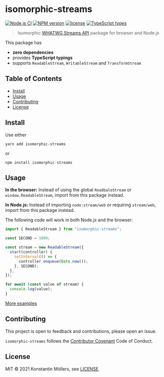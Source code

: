 # isomorphic-streams

[![Node.js CI](https://github.com/ksm2/isomorphic-streams/actions/workflows/node.js.yml/badge.svg)](https://github.com/ksm2/isomorphic-streams/actions/workflows/node.js.yml)
[![NPM version](https://img.shields.io/npm/v/isomorphic-streams)](https://www.npmjs.com/package/isomorphic-streams)
[![license](https://img.shields.io/github/license/ksm2/isomorphic-streams)](https://opensource.org/licenses/MIT)
[![TypeScript types](https://img.shields.io/npm/types/isomorphic-streams)](https://github.com/ksm2/isomorphic-streams/blob/main/index.d.ts)

> Isomorphic [WHATWG Streams API] package for browser and Node.js

This package has

- **zero dependencies**
- provides **TypeScript typings**
- supports `ReadableStream`, `WritableStream` and `TransformStream`

## Table of Contents

- [Install](#install)
- [Usage](#usage)
- [Contributing](#contributing)
- [License](#license)

## Install

Use either

    yarn add isomorphic-streams

or

    npm install isomorphic-streams

## Usage

**In the browser:** Instead of using the global `ReadbaleStream` or `window.ReadableStream`, import from this package instead.

**In Node.js:** Instead of importing `node:stream/web` or requiring `stream/web`, import from this package instead.

The following code will work in both Node.js and the browser:

```js
import { ReadableStream } from "isomorphic-streams";

const SECOND = 1000;

const stream = new ReadableStream({
  start(controller) {
    setInterval(() => {
      controller.enqueue(Date.now());
    }, SECOND);
  },
});

for await (const value of stream) {
  console.log(value);
}
```

[More examples][examples]

## Contributing

This project is open to feedback and contributions, please open an issue.

`isomorphic-streams` follows the [Contributor Covenant] Code of Conduct.

## License

MIT © 2021 Konstantin Möllers, see [LICENSE].

[whatwg streams api]: https://streams.spec.whatwg.org/
[license]: https://github.com/ksm2/isomorphic-streams/blob/main/LICENSE
[contributor covenant]: https://github.com/ksm2/isomorphic-streams/blob/main/CODE_OF_CONDUCT.md
[examples]: https://github.com/ksm2/isomorphic-streams/tree/main/examples
